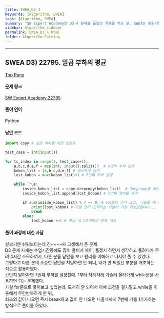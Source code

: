 ```yaml
---
title: SWEA_D3_4
keywords: [Algorithm, SWEA]
tags: [Algorithm, SWEA]
summary: "SW Expert Academy의 D3-4 문제를 풀었던 기록을 적는 곳. SWEA는 회원가입이 필수인 사이트이고, 문제에 대한 무단배포가 금지된 사이트라 풀이 과정과 사담만 남기고 문제 내용은 링크로 대체합니다."
sidebar: Algorithm_sidebar
permalink: SWEA_D3_4.html
folder: Algorithm_Solving
---
```


---

## SWEA D3) 22795. 일곱 부하의 평균

[Top Page](#)  

#### 문제 링크

 [SW Expert Academy 22795](https://swexpertacademy.com/main/code/problem/problemDetail.do?contestProbId=AZND_Dyq8SUDFAWB&categoryId=AZND_Dyq8SUDFAWB&categoryType=CODE&problemTitle=%EB%B6%80%ED%95%98&orderBy=FIRST_REG_DATETIME&selectCodeLang=ALL&select-1=&pageSize=10&pageIndex=1)  

#### 풀이 언어

Python

#### 답안 코드

```python
import copy # 깊은 복사를 위한 임포트
 
test_case = int(input())
 
for tc_index in range(1, test_case+1):
    a,b,c,d,e,f = map(int, input().split())  # 6명의 부하 입력
    kobon_list = [a,b,c,d,e,f] # 리스트에 담기
    lost_kobon = max(kobon_list)+1 # 7번째 부하 설정
 
    while True:
        inside_kobon_list = copy.deepcopy(kobon_list)  # deepcopy를 해서 리스트를 복사
        inside_kobon_list.append(lost_kobon) # 7번째 맴버를 추가
 
        if sum(inside_kobon_list) % 7 == 0: # 6명보다 키가 크고, 나눴을 때 정수가 나온다면,
            print(lost_kobon) # 가장 먼저 입력되는 사람이 가장 최솟값일테니...
            break
        else:
            lost_kobon +=1 # 아닐 시 1추가하고 반복 지속
```

#### 풀이 과정에 대한 사담

겉보기엔 쉬워보이는데 진~~~~짜 고생해서 푼 문제.  
D3 문제 자체는 수업시간중에도 많이 풀어서 에이, 풀겠지 하면서 생각하고 풀려다가 무려 4시간 소모하여서, 다른 분들 답안을 보고 원리를 이해하고 나서야 풀 수 있었다.  
그렇다고 다른 분의 소중한 답안을 치팅하면 안 되니, 내가 안 되었던 부분을 개조하는 식으로 활용하였다.  
간단히 말하자면 7번쨰 부하를 설정할때, 1부터 차례차례 거슬러 올라가게 while문을 사용하면 되는 문제였다.  
사실 for문으로 풀어보고 싶었는데, 도저히 안 되어서 아예 조건을 걸지말고 while을 이용해서 무한반복하게 한 뒤,  
최초의 값이 나오면 즉시 break하고 값이 안 나오면 나올때까지 7번째 키를 1추가하는 방식으로 풀이를 하였다.  

---
